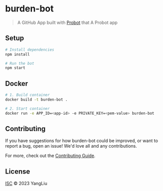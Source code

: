 # burden-bot

> A GitHub App built with [Probot](https://github.com/probot/probot) that A Probot app

## Setup

```sh
# Install dependencies
npm install

# Run the bot
npm start
```

## Docker

```sh
# 1. Build container
docker build -t burden-bot .

# 2. Start container
docker run -e APP_ID=<app-id> -e PRIVATE_KEY=<pem-value> burden-bot
```

## Contributing

If you have suggestions for how burden-bot could be improved, or want to report a bug, open an issue! We'd love all and any contributions.

For more, check out the [Contributing Guide](CONTRIBUTING.md).

## License

[ISC](LICENSE) © 2023 YangLiu
